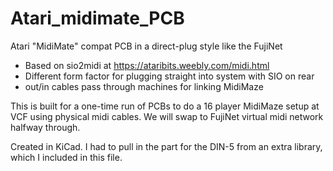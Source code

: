 # Atari_midimate_PCB
Atari "MidiMate" compat PCB in a direct-plug style like the FujiNet

- Based on sio2midi at https://ataribits.weebly.com/midi.html
- Different form factor for plugging straight into system with SIO on rear
- out/in cables pass through machines for linking MidiMaze

This is built for a one-time run of PCBs to do a 16 player MidiMaze setup at VCF using physical
midi cables. We will swap to FujiNet virtual midi network halfway through. 

Created in KiCad. I had to pull in the part for the DIN-5 from an extra library, which I included in this file.
